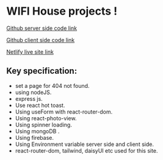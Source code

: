 # WIFI House projects !

[Github server side code link](https://github.com/atikdev-bd/WiFi-house-server-side-repo.git)

[Github client side code link](https://github.com/atikdev-bd/wifi-house-ecommerce.git)

[Netlify live site link](https://wifi-house.netlify.app/)

## Key specification:

- set a page for 404 not found.
- using nodeJS.
- express js.
- Use react hot toast.
- Using useForm with react-router-dom.
- Using react-photo-view.
- Using spinner loading.
- Using mongoDB .
- Using firebase.
- Using Environment variable server side and client side.
- react-router-dom, tailwind, daisyUI etc used for this site.
